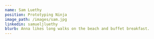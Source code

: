 ```yaml
---
name: Sam Luethy 
position: Prototyping Ninja 
image_path: /images/sam.jpg
linkedin: samueljluethy
blurb: Anna likes long walks on the beach and buffet breakfast.
---
```

